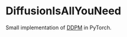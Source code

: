 # DiffusionIsAllYouNeed

Small implementation of [DDPM](https://arxiv.org/abs/2006.11239) in PyTorch.
